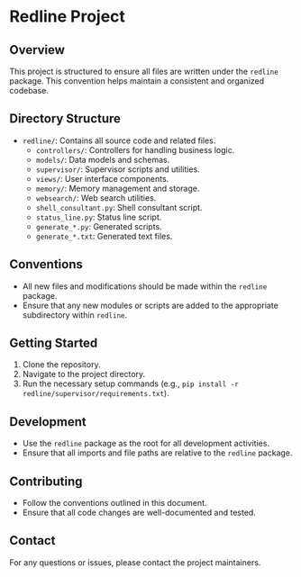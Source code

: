 # Redline Project

## Overview
This project is structured to ensure all files are written under the `redline` package. This convention helps maintain a consistent and organized codebase.

## Directory Structure
- `redline/`: Contains all source code and related files.
  - `controllers/`: Controllers for handling business logic.
  - `models/`: Data models and schemas.
  - `supervisor/`: Supervisor scripts and utilities.
  - `views/`: User interface components.
  - `memory/`: Memory management and storage.
  - `websearch/`: Web search utilities.
  - `shell_consultant.py`: Shell consultant script.
  - `status_line.py`: Status line script.
  - `generate_*.py`: Generated scripts.
  - `generate_*.txt`: Generated text files.

## Conventions
- All new files and modifications should be made within the `redline` package.
- Ensure that any new modules or scripts are added to the appropriate subdirectory within `redline`.

## Getting Started
1. Clone the repository.
2. Navigate to the project directory.
3. Run the necessary setup commands (e.g., `pip install -r redline/supervisor/requirements.txt`).

## Development
- Use the `redline` package as the root for all development activities.
- Ensure that all imports and file paths are relative to the `redline` package.

## Contributing
- Follow the conventions outlined in this document.
- Ensure that all code changes are well-documented and tested.

## Contact
For any questions or issues, please contact the project maintainers.
